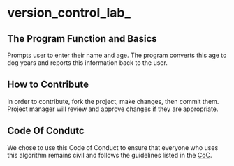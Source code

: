# version_control_lab_

## The Program Function and Basics

Prompts user to enter their name and age. The program converts this age to dog years and reports this information back to the user.

## How to Contribute

In order to contribute, fork the project, make changes, then commit them. Project manager will review and approve changes if they are appropriate.

## Code Of Condutc

We chose to use this Code of Conduct to ensure that everyone who uses this algorithm remains civil and follows the guidelines listed in the [CoC](version_control_lab_/CODE-OF-CONDUCT). 
